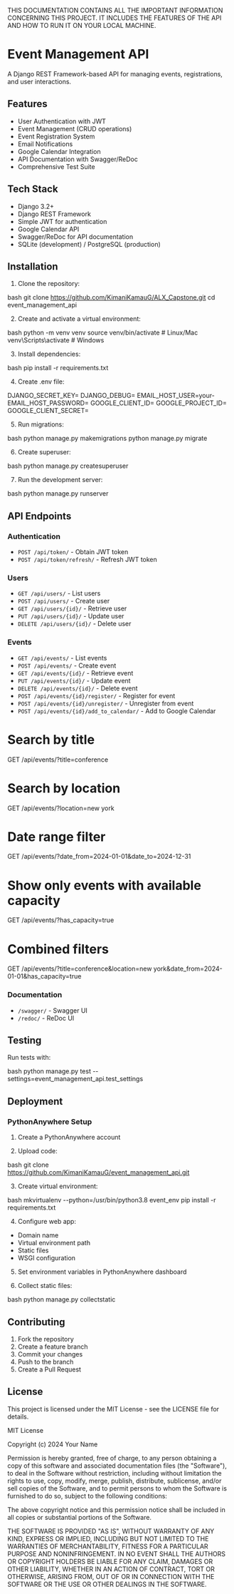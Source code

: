THIS DOCUMENTATION CONTAINS ALL THE IMPORTANT INFORMATION CONCERNING THIS PROJECT.
IT INCLUDES THE FEATURES OF THE API AND HOW TO RUN IT ON YOUR LOCAL MACHINE.



# Event Management API

A Django REST Framework-based API for managing events, registrations, and user interactions.

## Features

- User Authentication with JWT
- Event Management (CRUD operations)
- Event Registration System
- Email Notifications
- Google Calendar Integration
- API Documentation with Swagger/ReDoc
- Comprehensive Test Suite

## Tech Stack

- Django 3.2+
- Django REST Framework
- Simple JWT for authentication
- Google Calendar API
- Swagger/ReDoc for API documentation
- SQLite (development) / PostgreSQL (production)

## Installation

1. Clone the repository:

bash
git clone https://github.com/KimaniKamauG/ALX_Capstone.git
cd event_management_api


2. Create and activate a virtual environment:

bash
python -m venv venv
source venv/bin/activate # Linux/Mac
venv\Scripts\activate # Windows


3. Install dependencies:

bash
pip install -r requirements.txt



4. Create .env file:

DJANGO_SECRET_KEY=
DJANGO_DEBUG=
EMAIL_HOST_USER=your-
EMAIL_HOST_PASSWORD=
GOOGLE_CLIENT_ID=
GOOGLE_PROJECT_ID=
GOOGLE_CLIENT_SECRET=



5. Run migrations:

bash
python manage.py makemigrations
python manage.py migrate


6. Create superuser:

bash
python manage.py createsuperuser


7. Run the development server:

bash
python manage.py runserver


## API Endpoints

### Authentication
- `POST /api/token/` - Obtain JWT token
- `POST /api/token/refresh/` - Refresh JWT token

### Users
- `GET /api/users/` - List users
- `POST /api/users/` - Create user
- `GET /api/users/{id}/` - Retrieve user
- `PUT /api/users/{id}/` - Update user
- `DELETE /api/users/{id}/` - Delete user

### Events
- `GET /api/events/` - List events
- `POST /api/events/` - Create event
- `GET /api/events/{id}/` - Retrieve event
- `PUT /api/events/{id}/` - Update event
- `DELETE /api/events/{id}/` - Delete event
- `POST /api/events/{id}/register/` - Register for event
- `POST /api/events/{id}/unregister/` - Unregister from event
- `POST /api/events/{id}/add_to_calendar/` - Add to Google Calendar

# Search by title
GET /api/events/?title=conference

# Search by location
GET /api/events/?location=new york

# Date range filter
GET /api/events/?date_from=2024-01-01&date_to=2024-12-31

# Show only events with available capacity
GET /api/events/?has_capacity=true

# Combined filters
GET /api/events/?title=conference&location=new york&date_from=2024-01-01&has_capacity=true

### Documentation
- `/swagger/` - Swagger UI
- `/redoc/` - ReDoc UI

## Testing

Run tests with:

bash
python manage.py test --settings=event_management_api.test_settings



## Deployment

### PythonAnywhere Setup

1. Create a PythonAnywhere account

2. Upload code:


bash
git clone https://github.com/KimaniKamauG/event_management_api.git


3. Create virtual environment:

bash
mkvirtualenv --python=/usr/bin/python3.8 event_env
pip install -r requirements.txt


4. Configure web app:
- Domain name
- Virtual environment path
- Static files
- WSGI configuration

5. Set environment variables in PythonAnywhere dashboard

6. Collect static files:

bash
python manage.py collectstatic


## Contributing

1. Fork the repository
2. Create a feature branch
3. Commit your changes
4. Push to the branch
5. Create a Pull Request

## License

This project is licensed under the MIT License - see the LICENSE file for details.

MIT License

Copyright (c) 2024 Your Name

Permission is hereby granted, free of charge, to any person obtaining a copy
of this software and associated documentation files (the "Software"), to deal
in the Software without restriction, including without limitation the rights
to use, copy, modify, merge, publish, distribute, sublicense, and/or sell
copies of the Software, and to permit persons to whom the Software is
furnished to do so, subject to the following conditions:

The above copyright notice and this permission notice shall be included in all
copies or substantial portions of the Software.

THE SOFTWARE IS PROVIDED "AS IS", WITHOUT WARRANTY OF ANY KIND, EXPRESS OR
IMPLIED, INCLUDING BUT NOT LIMITED TO THE WARRANTIES OF MERCHANTABILITY,
FITNESS FOR A PARTICULAR PURPOSE AND NONINFRINGEMENT. IN NO EVENT SHALL THE
AUTHORS OR COPYRIGHT HOLDERS BE LIABLE FOR ANY CLAIM, DAMAGES OR OTHER
LIABILITY, WHETHER IN AN ACTION OF CONTRACT, TORT OR OTHERWISE, ARISING FROM,
OUT OF OR IN CONNECTION WITH THE SOFTWARE OR THE USE OR OTHER DEALINGS IN THE
SOFTWARE.